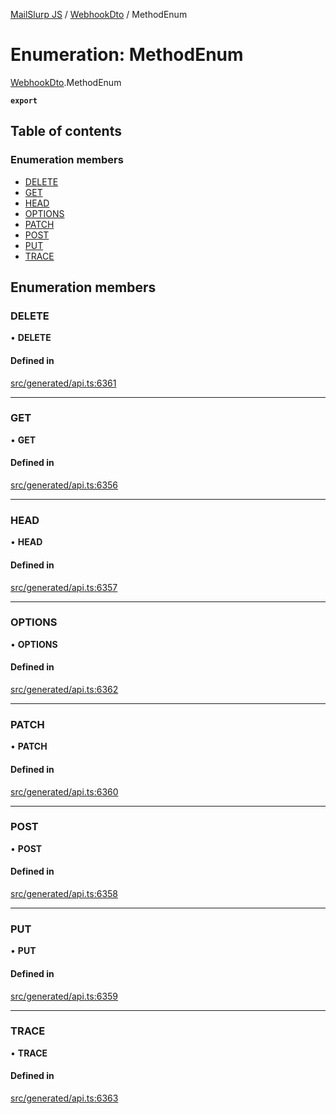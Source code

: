 [MailSlurp JS](../README.md) / [WebhookDto](../modules/WebhookDto.md) / MethodEnum

# Enumeration: MethodEnum

[WebhookDto](../modules/WebhookDto.md).MethodEnum

**`export`**

## Table of contents

### Enumeration members

- [DELETE](WebhookDto.MethodEnum.md#delete)
- [GET](WebhookDto.MethodEnum.md#get)
- [HEAD](WebhookDto.MethodEnum.md#head)
- [OPTIONS](WebhookDto.MethodEnum.md#options)
- [PATCH](WebhookDto.MethodEnum.md#patch)
- [POST](WebhookDto.MethodEnum.md#post)
- [PUT](WebhookDto.MethodEnum.md#put)
- [TRACE](WebhookDto.MethodEnum.md#trace)

## Enumeration members

### DELETE

• **DELETE**

#### Defined in

[src/generated/api.ts:6361](https://github.com/mailslurp/mailslurp-client/blob/5a5ba59/src/generated/api.ts#L6361)

___

### GET

• **GET**

#### Defined in

[src/generated/api.ts:6356](https://github.com/mailslurp/mailslurp-client/blob/5a5ba59/src/generated/api.ts#L6356)

___

### HEAD

• **HEAD**

#### Defined in

[src/generated/api.ts:6357](https://github.com/mailslurp/mailslurp-client/blob/5a5ba59/src/generated/api.ts#L6357)

___

### OPTIONS

• **OPTIONS**

#### Defined in

[src/generated/api.ts:6362](https://github.com/mailslurp/mailslurp-client/blob/5a5ba59/src/generated/api.ts#L6362)

___

### PATCH

• **PATCH**

#### Defined in

[src/generated/api.ts:6360](https://github.com/mailslurp/mailslurp-client/blob/5a5ba59/src/generated/api.ts#L6360)

___

### POST

• **POST**

#### Defined in

[src/generated/api.ts:6358](https://github.com/mailslurp/mailslurp-client/blob/5a5ba59/src/generated/api.ts#L6358)

___

### PUT

• **PUT**

#### Defined in

[src/generated/api.ts:6359](https://github.com/mailslurp/mailslurp-client/blob/5a5ba59/src/generated/api.ts#L6359)

___

### TRACE

• **TRACE**

#### Defined in

[src/generated/api.ts:6363](https://github.com/mailslurp/mailslurp-client/blob/5a5ba59/src/generated/api.ts#L6363)

